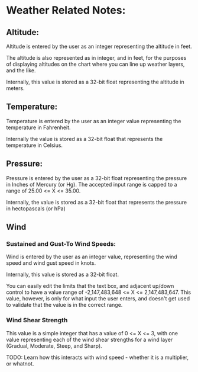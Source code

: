 # Weather Related Notes:
## Altitude:
Altitude is entered by the user as an integer representing the altitude in feet.

The altitude is also represented as in integer, and in feet, for the purposes of
displaying altitudes on the chart where you can line up weather layers, and the like.

Internally, this value is stored as a 32-bit float representing the altitude in meters.


## Temperature:
Temperature is entered by the user as an integer value representing the temperature in Fahrenheit.

Internally the value is stored as a 32-bit float that represents the temperature in Celsius.

## Pressure:
Pressure is entered by the user as a 32-bit float representing the pressure in Inches of Mercury (or Hg).
The accepted input range is capped to a range of 25.00 <= X <= 35.00.

Internally, the value is stored as a 32-bit float that represents the pressure in hectopascals (or hPa)

## Wind 
### Sustained and Gust-To Wind Speeds:
Wind is entered by the user as an integer value, representing the wind speed and wind gust speed
in knots.

Internally, this value is stored as a 32-bit float.

You can easily edit the limits that the text box, and adjacent up/down control to have a value range 
of -2,147,483,648 <= X <= 2,147,483,647.  This value, however, is only for what input the user
enters, and doesn't get used to validate that the value is in the correct range.

### Wind Shear Strength
This value is a simple integer that has a value of 0 <= X <= 3, with one value representing
each of the wind shear strengths for a wind layer (Gradual, Moderate, Steep, and Sharp).

TODO: Learn how this interacts with wind speed - whether it is a multiplier, or whatnot.
